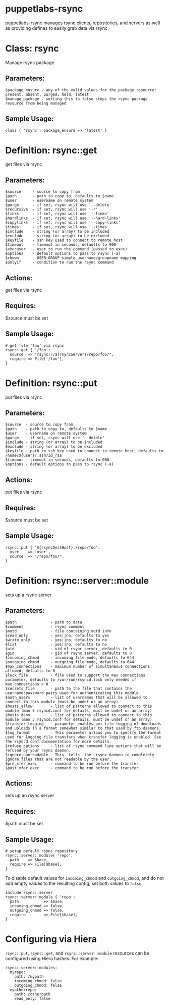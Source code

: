 # puppetlabs-rsync #

puppetlabs-rsync manages rsync clients, repositories, and servers as well as
providing defines to easily grab data via rsync.

# Class: rsync #

Manage rsync package

## Parameters: ##
    $package_ensure - any of the valid values for the package resource: present, absent, purged, held, latest
    $manage_package - setting this to false stops the rsync package resource from being managed

## Sample Usage: ##
    class { 'rsync': package_ensure => 'latest' }

# Definition: rsync::get #

get files via rsync

## Parameters: ##
    $source     - source to copy from
    $path       - path to copy to, defaults to $name
    $user       - username on remote system
    $purge      - if set, rsync will use '--delete'
    $recursive  - if set, rsync will use '-r'
    $links      - if set, rsync will use '--links'
    $hardlinks  - if set, rsync will use '--hard-links'
    $copylinks  - if set, rsync will use '--copy-links'
    $times      - if set, rsync will use '--times'
    $include    - string (or array) to be included
    $exclude    - string (or array) to be excluded
    $keyfile    - ssh key used to connect to remote host
    $timeout    - timeout in seconds, defaults to 900
    $execuser   - user to run the command (passed to exec)
    $options    - default options to pass to rsync (-a)
    $chown      - USER:GROUP simple username/groupname mapping
    $onlyif     - condition to run the rsync command

## Actions: ##
  get files via rsync

## Requires: ##
  $source must be set

## Sample Usage: ##
    # get file 'foo' via rsync
    rsync::get { '/foo':
      source  => "rsync://${rsyncServer}/repo/foo/",
      require => File['/foo'],
    }

# Definition: rsync::put #

put files via rsync

## Parameters: ##
    $source  - source to copy from
    $path    - path to copy to, defaults to $name
    $user    - username on remote system
    $purge   - if set, rsync will use '--delete'
    $include - string (or array) to be included
    $exclude - string (or array) to be excluded
    $keyfile - path to ssh key used to connect to remote host, defaults to /home/${user}/.ssh/id_rsa
    $timeout - timeout in seconds, defaults to 900
    $options - default options to pass to rsync (-a)

## Actions: ##
  put files via rsync

## Requires: ##
  $source must be set

## Sample Usage: ##
    rsync::put { '${rsyncDestHost}:/repo/foo':
      user    => 'user',
      source  => "/repo/foo/",
    }

# Definition: rsync::server::module #

sets up a rsync server

## Parameters: ##
    $path               - path to data
    $comment            - rsync comment
    $motd               - file containing motd info
    $read_only          - yes||no, defaults to yes
    $write_only         - yes||no, defaults to no
    $list               - yes||no, defaults to no
    $uid                - uid of rsync server, defaults to 0
    $gid                - gid of rsync server, defaults to 0
    $incoming_chmod     - incoming file mode, defaults to 644
    $outgoing_chmod     - outgoing file mode, defaults to 644
    $max_connections    - maximum number of simultaneous connections allowed, defaults to 0
    $lock_file          - file used to support the max connections parameter, defaults to /var/run/rsyncd.lock only needed if max_connections > 0
    $secrets_file       - path to the file that contains the username:password pairs used for authenticating this module
    $auth_users         - list of usernames that will be allowed to connect to this module (must be undef or an array)
    $hosts_allow        - list of patterns allowed to connect to this module (man 5 rsyncd.conf for details, must be undef or an array)
    $hosts_deny         - list of patterns allowed to connect to this module (man 5 rsyncd.conf for details, must be undef or an array)
    $transfer_logging   - parameter enables per-file logging of downloads and uploads in a format somewhat similar to that used by ftp daemons.
    $log_format         - This parameter allows you to specify the format used for logging file transfers when transfer logging is enabled. See the rsyncd.conf documentation for more details.
    $refuse_options     - list of rsync command line options that will be refused by your rsync daemon.
    $ignore_nonreadable - This  tells  the  rsync daemon to completely ignore files that are not readable by the user.
    $pre_xfer_exec      - command to be run before the transfer
    $post_xfer_exec     - command to be run before the transfer

## Actions: ##
  sets up an rsync server

## Requires: ##
  $path must be set

## Sample Usage: ##
    # setup default rsync repository
    rsync::server::module{ 'repo':
      path    => $base,
      require => File[$base],
    }

To disable default values for ``incoming_chmod`` and ``outgoing_chmod``, and
do not add empty values to the resulting config, set both values to ``false``

    include rsync::server
    rsync::server::module { 'repo':
      path           => $base,
      incoming_chmod => false,
      outgoing_chmod => false,
      require        => File[$base],
    }

# Configuring via Hiera #
``rsync::put``, ``rsync::get``, and ``rsync::server::module`` resources can be
configured using Hiera hashes. For example:

    rsync::server::modules:
      myrepo:
        path: /mypath
        incoming_chmod: false
        outgoing_chmod: false
      myotherrepo:
        path: /otherpath
        read_only: false
